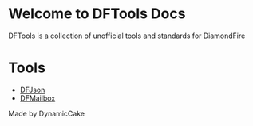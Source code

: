 # Welcome to DFTools Docs
DFTools is a collection of unofficial tools and standards for DiamondFire

# Tools

- [DFJson](dfjson/index.md)
- [DFMailbox](dfmailbox/index.md)


Made by DynamicCake
